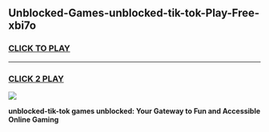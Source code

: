 
## Unblocked-Games-unblocked-tik-tok-Play-Free-xbi7o
<h3>
<a href="https://premium76.site?title=unblocked-tik-tok&ref=20M">CLICK TO PLAY</a></h3>
<hr>

<h3>
<a href="https://premium76.site?title=unblocked-tik-tok&ref=20M">CLICK 2 PLAY</a>
  
</h3>

<a href="https://premium76.site?title=unblocked-tik-tok&ref=19M"><img src="https://clearcache.store/games.png"></a>


**unblocked-tik-tok games unblocked: Your Gateway to Fun and Accessible Online Gaming**

